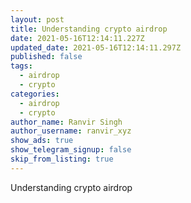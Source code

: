 ```yaml
---
layout: post
title: Understanding crypto airdrop
date: 2021-05-16T12:14:11.227Z
updated_date: 2021-05-16T12:14:11.297Z
published: false
tags:
  - airdrop
  - crypto
categories:
  - airdrop
  - crypto
author_name: Ranvir Singh
author_username: ranvir_xyz
show_ads: true
show_telegram_signup: false
skip_from_listing: true
---
```

Understanding crypto airdrop